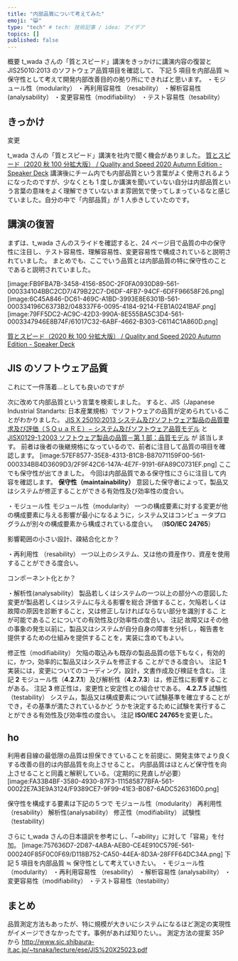 ```yaml
---
title: "内部品質について考えてみた"
emoji: "😸"
type: "tech" # tech: 技術記事 / idea: アイデア
topics: []
published: false
---
```


概要
t_wada さんの「質とスピード」講演をきっかけに講演内容の復習と JIS25010:2013 のソフトウェア品質項目を確認して、
下記 5 項目を内部品質 ≒ 保守性として考えて開発内部改善目的の拠り所にできればと思います。
・モジュール性（modularity）
・再利用容易性 （resability）
・解析容易性 (analysability）
・変更容易性（modifiability）
・テスト容易性（tesability）

## きっかけ

変更

t_wada さんの「質とスピード」講演を社内で聞く機会がありました。
[質とスピード（2020 秋 100 分拡大版） / Quality and Speed 2020 Autumn Edition - Speaker Deck](https://speakerdeck.com/twada/quality-and-speed-2020-autumn-edition)
講演後にチーム内でも内部品質という言葉がよく使用されるようになったのですが、少なくとも 1 度しか講演を聞いていない自分は内部品質という言葉の意味をよく理解できていないまま雰囲気で使ってしまっているなと感じていました。自分の中で「内部品質」が 1 人歩きしていたのです。

## 講演の復習

まずは、t_wada さんのスライドを確認すると、24 ページ目で品質の中の保守性に注目し、テスト容易性、理解容易性、変更容易性で構成されていると説明されていました。
まとめでも、ここでいう品質とは内部品質の特に保守性のことであると説明されていました。

[image:FB9FBA7B-3458-4156-850C-2F0FA0930D89-561-000334104BBC2CD7/479B22C7-D6DF-4FB7-94CF-6DFF96658F26.png]
[image:6C45A846-DC61-469C-A1BD-3993E8E6301B-561-000334196C6373B2/048337F6-0095-4184-9214-FEB1A0241BAF.png]
[image:79FF5DC2-AC9C-42D3-990A-8E555BA5C3D4-561-0003347946E8B74F/61017C32-6ABF-4662-B303-C6114C1A860D.png]

[質とスピード（2020 秋 100 分拡大版） / Quality and Speed 2020 Autumn Edition - Speaker Deck](https://speakerdeck.com/twada/quality-and-speed-2020-autumn-edition?slide=24)

## JIS のソフトウェア品質

これにて一件落着…としても良いのですが

次に改めて内部品質という言葉を検索しました。
すると、JIS（Japanese Industrial Standarts: 日本産業規格）でソフトウェアの品質が定められていることがわかりました。
[JIS X 25010:2013 システム及びソフトウェア製品の品質要求及び評価（ＳＱｕａＲＥ）− システム及びソフトウェア品質モデル](http://kikakurui.com/x25/X25010-2013-01.html)
と
[JISX0129-1:2003 ソフトウェア製品の品質－第 1 部：品質モデル](https://kikakurui.com/x0/X0129-1-2003-01.html)
が
該当します。
前者は後者の後継規格になっているので、前者に注目して品質の項目を確認します。
[image:57EF8577-35E8-4313-B1CB-B87071159F00-561-000334BB4D3609D3/2F9F42C6-147A-4E7F-9191-6FA89C0731EF.png]
ここでも保守性が出てきました。
今回は内部品質である保守性にさらに注目して内容を確認します。
**保守性（maintainability）**
意図した保守者によって，製品又はシステムが修正することができる有効性及び効率性の度合い。

・モジュール性
モジュール性（modularity）
一つの構成要素に対する変更が他の構成要素に与える影響が最小になるように，システム又はコンピュ
ータプログラムが別々の構成要素から構成されている度合い。
（**ISO/IEC 24765**）

影響範囲の小さい設計、疎結合化とか？

・再利用性 （resability）
一つ以上のシステム、又は他の資産作り、資産を使用することができる度合い。

コンポーネント化とか？

・解析性(analysability）
製品若しくはシステムの一つ以上の部分への意図した変更が製品若しくはシステムに与える影響を総合
評価すること，欠陥若しくは故障の原因を診断すること，又は修正しなければならない部分を識別するこ
とが可能であることについての有効性及び効率性の度合い。
注記 故障又はその他の事象の発生以前に，製品又はシステムが自分自身の障害を分析し，報告書を
提供するための仕組みを提供することを，実装に含めてもよい。

修正性（modifiability）
欠陥の取込みも既存の製品品質の低下もなく，有効的に，かつ，効率的に製品又はシステムを修正する
ことができる度合い。
注記 **1** 実装には，変更についてのコーディング，設計，文書作成及び検証を含む。
注記 **2** モジュール性（**4.2.7.1**）及び解析性（**4.2.7.3**）は，修正性に影響することがある。
注記 **3** 修正性は，変更性と安定性との組合せである。
**4.2.7.5**
試験性（testability）
システム，製品又は構成要素について試験基準を確立することができ，その基準が満たされているかど
うかを決定するために試験を実行することができる有効性及び効率性の度合い。
注記 **ISO/IEC 24765**を変更した。

## ho

利用者目線の最低限の品質は担保できていることを前提に、開発主体でより良くする改善の目的は内部品質を向上させること。
内部品質はほとんど保守性を向上させることと同義と解釈している。（定期的に見直しが必要）
[image:FA33B4BF-3580-4930-87F3-111585877BFA-561-00022E7A3E9A3124/F9389CE7-9F99-41E3-B087-6ADC526316D0.png]

保守性を構成する要素は下記の５つで
モジュール性（modularity）
再利用性 （resability）
解析性(analysability）
修正性（modifiability）
試験性（testability）

さらに t_wada さんの日本語訳を参考にし、「~ability」に対して「容易」を付加。
[image:757636D7-2D87-4ABA-AEB0-CE4E910C579E-561-000240F85F0C0F69/D118B752-CA50-44EA-8D3A-28FFF64DC34A.png]
下記 5 項目を内部品質 ≒ 保守性として考えていきたい。
・モジュール性（modularity）
・再利用容易性 （resability）
・解析容易性 (analysability）
・変更容易性（modifiability）
・テスト容易性（testability）

## まとめ

品質測定方法もあったが、特に規模が大きいにシステムになるほど測定の実現性がイメージできなかったです。事例があれば知りたい。。
測定方法の提案 35P から
http://www.sic.shibaura-it.ac.jp/~tsnaka/lecture/ese/JIS%20X25023.pdf
